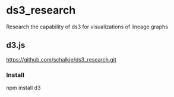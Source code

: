 # ds3_research
Research the capability of ds3 for visualizations of lineage graphs

## d3.js
https://github.com/schalkje/ds3_research.git

### Install
npm install d3


